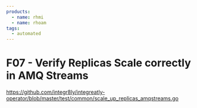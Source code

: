```yaml
---
products:
  - name: rhmi
  - name: rhoam
tags:
  - automated
---
```


# F07 - Verify Replicas Scale correctly in AMQ Streams

https://github.com/integr8ly/integreatly-operator/blob/master/test/common/scale_up_replicas_amqstreams.go
